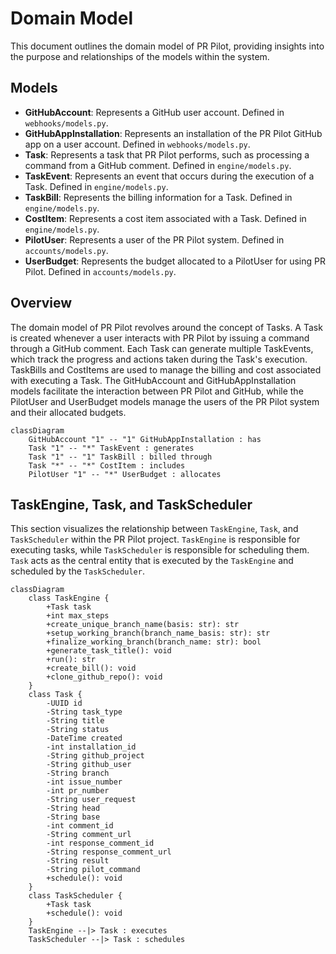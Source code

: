 # Domain Model

This document outlines the domain model of PR Pilot, providing insights into the purpose and relationships of the models within the system.

## Models
- **GitHubAccount**: Represents a GitHub user account. Defined in `webhooks/models.py`.
- **GitHubAppInstallation**: Represents an installation of the PR Pilot GitHub app on a user account. Defined in `webhooks/models.py`.
- **Task**: Represents a task that PR Pilot performs, such as processing a command from a GitHub comment. Defined in `engine/models.py`.
- **TaskEvent**: Represents an event that occurs during the execution of a Task. Defined in `engine/models.py`.
- **TaskBill**: Represents the billing information for a Task. Defined in `engine/models.py`.
- **CostItem**: Represents a cost item associated with a Task. Defined in `engine/models.py`.
- **PilotUser**: Represents a user of the PR Pilot system. Defined in `accounts/models.py`.
- **UserBudget**: Represents the budget allocated to a PilotUser for using PR Pilot. Defined in `accounts/models.py`.

## Overview
The domain model of PR Pilot revolves around the concept of Tasks. A Task is created whenever a user interacts with PR Pilot by issuing a command through a GitHub comment. Each Task can generate multiple TaskEvents, which track the progress and actions taken during the Task's execution. TaskBills and CostItems are used to manage the billing and cost associated with executing a Task. The GitHubAccount and GitHubAppInstallation models facilitate the interaction between PR Pilot and GitHub, while the PilotUser and UserBudget models manage the users of the PR Pilot system and their allocated budgets.

```mermaid
classDiagram
    GitHubAccount "1" -- "1" GitHubAppInstallation : has
    Task "1" -- "*" TaskEvent : generates
    Task "1" -- "1" TaskBill : billed through
    Task "*" -- "*" CostItem : includes
    PilotUser "1" -- "*" UserBudget : allocates
```

## TaskEngine, Task, and TaskScheduler

This section visualizes the relationship between `TaskEngine`, `Task`, and `TaskScheduler` within the PR Pilot project. `TaskEngine` is responsible for executing tasks, while `TaskScheduler` is responsible for scheduling them. `Task` acts as the central entity that is executed by the `TaskEngine` and scheduled by the `TaskScheduler`.

```mermaid
classDiagram
    class TaskEngine {
        +Task task
        +int max_steps
        +create_unique_branch_name(basis: str): str
        +setup_working_branch(branch_name_basis: str): str
        +finalize_working_branch(branch_name: str): bool
        +generate_task_title(): void
        +run(): str
        +create_bill(): void
        +clone_github_repo(): void
    }
    class Task {
        -UUID id
        -String task_type
        -String title
        -String status
        -DateTime created
        -int installation_id
        -String github_project
        -String github_user
        -String branch
        -int issue_number
        -int pr_number
        -String user_request
        -String head
        -String base
        -int comment_id
        -String comment_url
        -int response_comment_id
        -String response_comment_url
        -String result
        -String pilot_command
        +schedule(): void
    }
    class TaskScheduler {
        +Task task
        +schedule(): void
    }
    TaskEngine --|> Task : executes
    TaskScheduler --|> Task : schedules
```
